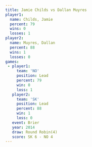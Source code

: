 ```yaml
---
title: Jamie Childs vs Dallan Muyres
player1:              
  name: Childs, Jamie 
  percent: 79         
  wins: 0             
  losses: 1           
player2:              
  name: Muyres, Dallan
  percent: 88         
  wins: 1             
  losses: 0           
games:
 - player1:        
     team: 'NO'    
     position: Lead
     percent: 79   
     win: 0        
     loss: 1       
   player2:        
     team: 'SK'    
     position: Lead
     percent: 88   
     win: 1        
     loss: 0       
   event: Brier        
   year: 2014          
   draw: Round Robin(4)
   score: SK 6 - NO 4  
---
```

